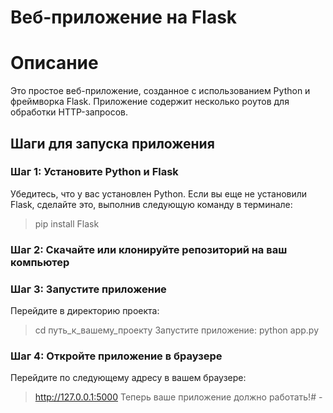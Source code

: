 # Веб-приложение на Flask

# Описание
Это простое веб-приложение, созданное с использованием Python и фреймворка Flask. Приложение содержит несколько роутов для обработки HTTP-запросов.

## Шаги для запуска приложения

### Шаг 1: Установите Python и Flask
Убедитесь, что у вас установлен Python. Если вы еще не установили Flask, сделайте это, выполнив следующую команду в терминале:
> pip install Flask

### Шаг 2: Скачайте или клонируйте репозиторий на ваш компьютер

### Шаг 3: Запустите приложение
Перейдите в директорию проекта:

> cd путь_к_вашему_проекту
Запустите приложение:
> python app.py
### Шаг 4: Откройте приложение в браузере
Перейдите по следующему адресу в вашем браузере:

> http://127.0.0.1:5000
Теперь ваше приложение должно работать!# -

